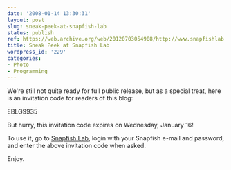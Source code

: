 ```yaml
---
date: '2008-01-14 13:30:31'
layout: post
slug: sneak-peek-at-snapfish-lab
status: publish
ref: https://web.archive.org/web/20120703054908/http://www.snapfishlab.com/
title: Sneak Peek at Snapfish Lab
wordpress_id: '229'
categories:
- Photo
- Programming
---
```


We're still not quite ready for full public release, but as a special treat, here is an invitation code for readers of this blog:

  EBLG9935

But hurry, this invitation code expires on Wednesday, January 16!

To use it, go to [Snapfish Lab](https://web.archive.org/web/20120703054908/http://www.snapfishlab.com/), login with your Snapfish e-mail and password, and enter the above invitation code when asked.

Enjoy.

